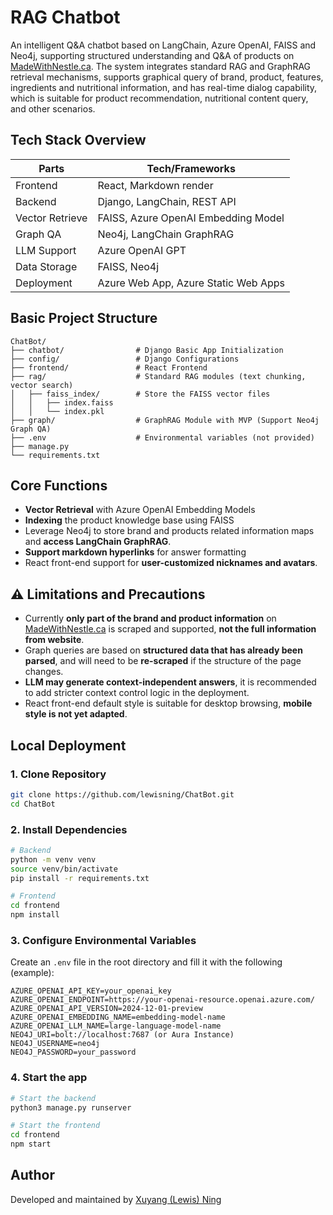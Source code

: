 
# RAG Chatbot

An intelligent Q&A chatbot based on LangChain, Azure OpenAI, FAISS and Neo4j, supporting structured understanding and Q&A of products on [MadeWithNestle.ca](https://www.madewithnestle.ca/). The system integrates standard RAG and GraphRAG retrieval mechanisms, supports graphical query of brand, product, features, ingredients and nutritional information, and has real-time dialog capability, which is suitable for product recommendation, nutritional content query, and other scenarios.


## Tech Stack Overview

| Parts             | Tech/Frameworks                      |
|-------------------|--------------------------------------|
| Frontend          | React, Markdown render               |
| Backend           | Django, LangChain, REST API          |
| Vector Retrieve   | FAISS, Azure OpenAI Embedding Model  |
| Graph QA          | Neo4j, LangChain GraphRAG            |
| LLM Support       | Azure OpenAI GPT                     |
| Data Storage      | FAISS, Neo4j                         |
| Deployment        | Azure Web App, Azure Static Web Apps |


## Basic Project Structure

```
ChatBot/
├── chatbot/                # Django Basic App Initialization
├── config/                 # Django Configurations
├── frontend/               # React Frontend
├── rag/                    # Standard RAG modules (text chunking, vector search)
│   ├── faiss_index/        # Store the FAISS vector files
│   │   ├── index.faiss
│   │   └── index.pkl
├── graph/                  # GraphRAG Module with MVP (Support Neo4j Graph QA)
├── .env                    # Environmental variables (not provided)
├── manage.py
└── requirements.txt
```


## Core Functions
- **Vector Retrieval** with Azure OpenAI Embedding Models
- **Indexing** the product knowledge base using FAISS
- Leverage Neo4j to store brand and products related information maps and **access LangChain GraphRAG**.
- **Support markdown hyperlinks** for answer formatting
- React front-end support for **user-customized nicknames and avatars**.


## ⚠️ Limitations and Precautions

- Currently **only part of the brand and product information** on [MadeWithNestle.ca](https://www.madewithnestle.ca/) is scraped and supported, **not the full information from website**.
- Graph queries are based on **structured data that has already been parsed**, and will need to be **re-scraped** if the structure of the page changes.
- **LLM may generate context-independent answers**, it is recommended to add stricter context control logic in the deployment.
- React front-end default style is suitable for desktop browsing, **mobile style is not yet adapted**.


## Local Deployment
### 1. Clone Repository

```bash
git clone https://github.com/lewisning/ChatBot.git
cd ChatBot
```

### 2. Install Dependencies

```bash
# Backend
python -m venv venv
source venv/bin/activate
pip install -r requirements.txt

# Frontend
cd frontend
npm install
```

### 3. Configure Environmental Variables
Create an `.env` file in the root directory and fill it with the following (example):

```env
AZURE_OPENAI_API_KEY=your_openai_key
AZURE_OPENAI_ENDPOINT=https://your-openai-resource.openai.azure.com/
AZURE_OPENAI_API_VERSION=2024-12-01-preview
AZURE_OPENAI_EMBEDDING_NAME=embedding-model-name
AZURE_OPENAI_LLM_NAME=large-language-model-name
NEO4J_URI=bolt://localhost:7687 (or Aura Instance)
NEO4J_USERNAME=neo4j
NEO4J_PASSWORD=your_password
```

### 4. Start the app

```bash
# Start the backend
python3 manage.py runserver

# Start the frontend
cd frontend
npm start
```


## Author
Developed and maintained by [Xuyang (Lewis) Ning](https://www.linkedin.com/in/lewisning/)
